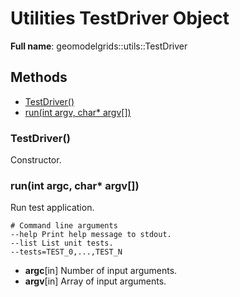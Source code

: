 # Utilities TestDriver Object 

**Full name**: geomodelgrids::utils::TestDriver

## Methods

* [TestDriver()](#testdriver)
* [run(int argv, char* argv\[\])](#runint-argc-char-argv)


### TestDriver()

Constructor.


### run(int argc, char* argv\[\])

Run test application.

```
# Command line arguments
--help Print help message to stdout.
--list List unit tests.
--tests=TEST_0,...,TEST_N
```

* **argc**[in] Number of input arguments.
* **argv**[in] Array of input arguments.
